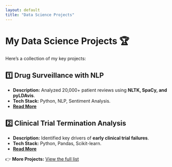 ```yaml
---
layout: default
title: "Data Science Projects"
---
```


# My Data Science Projects 🏆

Here’s a collection of my key projects:

## **1️⃣ Drug Surveillance with NLP**
- **Description:** Analyzed 20,000+ patient reviews using **NLTK, SpaCy, and pyLDAvis**.
- **Tech Stack:** Python, NLP, Sentiment Analysis.
- **[Read More](projects/drug-surveillance.md)**

## **2️⃣ Clinical Trial Termination Analysis**
- **Description:** Identified key drivers of **early clinical trial failures**.
- **Tech Stack:** Python, Pandas, Scikit-learn.
- **[Read More](projects/clinical-trials.md)**

👉 **More Projects:** [View the full list](projects.md)
